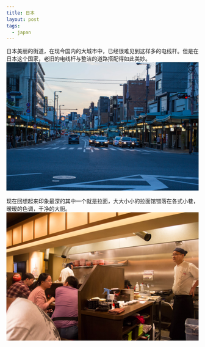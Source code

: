 ```yaml
---
title: 日本
layout: post
tags:
  - japan
---
```


日本美丽的街道，在现今国内的大城市中，已经很难见到这样多的电线杆。但是在日本这个国家，老旧的电线杆与整洁的道路搭配得如此美妙。
[![日本拉面](/media/files/IMG_6806.jpg)](/media/files/IMG_6806.jpg)

现在回想起来印象最深的其中一个就是拉面，大大小小的拉面馆错落在各式小巷，暧暧的色调，干净的大厨。
[![日本拉面](/media/files/IMG_6809.jpg)](/media/files/IMG_6809.jpg)
